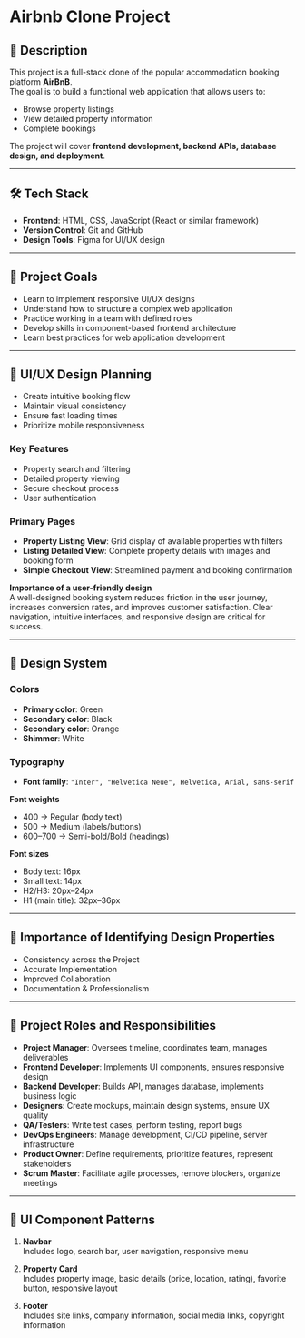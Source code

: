 # Airbnb Clone Project

## 📌 Description

This project is a full-stack clone of the popular accommodation booking platform **AirBnB**.  
The goal is to build a functional web application that allows users to:

- Browse property listings
- View detailed property information
- Complete bookings

The project will cover **frontend development, backend APIs, database design, and deployment**.

---

## 🛠️ Tech Stack

- **Frontend**: HTML, CSS, JavaScript (React or similar framework)
- **Version Control**: Git and GitHub
- **Design Tools**: Figma for UI/UX design

---

## 🎯 Project Goals

- Learn to implement responsive UI/UX designs
- Understand how to structure a complex web application
- Practice working in a team with defined roles
- Develop skills in component-based frontend architecture
- Learn best practices for web application development

---

## 🎨 UI/UX Design Planning

- Create intuitive booking flow
- Maintain visual consistency
- Ensure fast loading times
- Prioritize mobile responsiveness

### Key Features

- Property search and filtering
- Detailed property viewing
- Secure checkout process
- User authentication

### Primary Pages

- **Property Listing View**: Grid display of available properties with filters
- **Listing Detailed View**: Complete property details with images and booking form
- **Simple Checkout View**: Streamlined payment and booking confirmation

**Importance of a user-friendly design**  
A well-designed booking system reduces friction in the user journey, increases conversion rates, and improves customer satisfaction. Clear navigation, intuitive interfaces, and responsive design are critical for success.

---

## 🎨 Design System

### Colors

- **Primary color**: Green
- **Secondary color**: Black
- **Secondary color**: Orange
- **Shimmer**: White

### Typography

- **Font family**: `"Inter", "Helvetica Neue", Helvetica, Arial, sans-serif`

**Font weights**

- 400 → Regular (body text)
- 500 → Medium (labels/buttons)
- 600–700 → Semi-bold/Bold (headings)

**Font sizes**

- Body text: 16px
- Small text: 14px
- H2/H3: 20px–24px
- H1 (main title): 32px–36px

---

## 📐 Importance of Identifying Design Properties

- Consistency across the Project
- Accurate Implementation
- Improved Collaboration
- Documentation & Professionalism

---

## 👥 Project Roles and Responsibilities

- **Project Manager**: Oversees timeline, coordinates team, manages deliverables
- **Frontend Developer**: Implements UI components, ensures responsive design
- **Backend Developer**: Builds API, manages database, implements business logic
- **Designers**: Create mockups, maintain design systems, ensure UX quality
- **QA/Testers**: Write test cases, perform testing, report bugs
- **DevOps Engineers**: Manage development, CI/CD pipeline, server infrastructure
- **Product Owner**: Define requirements, prioritize features, represent stakeholders
- **Scrum Master**: Facilitate agile processes, remove blockers, organize meetings

---

## 🧩 UI Component Patterns

1. **Navbar**  
   Includes logo, search bar, user navigation, responsive menu

2. **Property Card**  
   Includes property image, basic details (price, location, rating), favorite button, responsive layout

3. **Footer**  
   Includes site links, company information, social media links, copyright information
